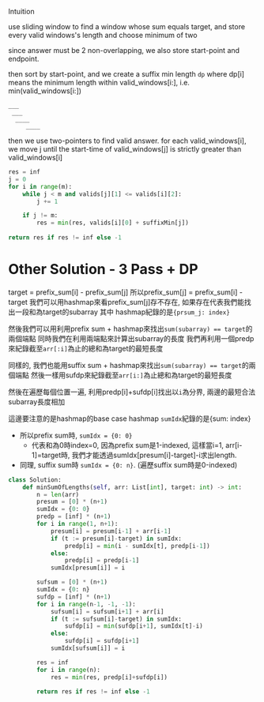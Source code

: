 Intuition

use sliding window to find a window whose sum equals target,
and store every valid windows's length and choose minimum of two

since answer must be 2 non-overlapping, we also store start-point and endpoint.

then sort by start-point, and we create a suffix min length `dp` where dp[i] means the minimum length within valid_windows[i:], i.e. min(valid_windows[i:])

```
___
 ___
  ____
     ____
```

then we use two-pointers to find valid answer.
for each valid_windows[i], we move j until the start-time of valid_windows[j] is strictly greater than valid_windows[i]

```py
res = inf
j = 0
for i in range(m):
    while j < m and valids[j][1] <= valids[i][2]:
        j += 1

    if j != m:
        res = min(res, valids[i][0] + suffixMin[j])
    
return res if res != inf else -1
```

# Other Solution - 3 Pass + DP

target = prefix_sum[i] - prefix_sum[j]
所以prefix_sum[j] = prefix_sum[i] - target
我們可以用hashmap來看prefix_sum[j]存不存在, 如果存在代表我們能找出一段和為target的subarray
其中 hashmap紀錄的是`{prsum_j: index}`

然後我們可以用利用prefix sum + hashmap來找出`sum(subarray) == target`的兩個端點
同時我們在利用兩端點來計算出subarray的長度
我們再利用一個predp來紀錄截至`arr[:i]`為止的總和為target的最短長度

同樣的, 我們也能用suffix sum + hashmap來找出`sum(subarray) == target`的兩個端點
然後一樣用sufdp來紀錄截至`arr[i:]`為止總和為target的最短長度

然後在遍歷每個位置一遍, 利用predp[i]+sufdp[i]找出以`i`為分界, 兩邊的最短合法subarray長度相加

這邊要注意的是hashmap的base case
hashmap `sumIdx`紀錄的是{sum: index}
- 所以prefix sum時, `sumIdx = {0: 0}`
  - 代表和為0時index=0, 因為prefix sum是1-indexed, 這樣當i=1, arr[i-1]=target時, 我們才能透過sumIdx[presum[i]-target]-i求出length.
- 同理, suffix sum時 `sumIdx = {0: n}`. (遍歷suffix sum時是0-indexed)

```py
class Solution:
    def minSumOfLengths(self, arr: List[int], target: int) -> int:
        n = len(arr)
        presum = [0] * (n+1)
        sumIdx = {0: 0}
        predp = [inf] * (n+1)
        for i in range(1, n+1):
            presum[i] = presum[i-1] + arr[i-1]
            if (t := presum[i]-target) in sumIdx:
                predp[i] = min(i - sumIdx[t], predp[i-1])
            else:
                predp[i] = predp[i-1]
            sumIdx[presum[i]] = i

        sufsum = [0] * (n+1)
        sumIdx = {0: n}
        sufdp = [inf] * (n+1)
        for i in range(n-1, -1, -1):
            sufsum[i] = sufsum[i+1] + arr[i]
            if (t := sufsum[i]-target) in sumIdx:
                sufdp[i] = min(sufdp[i+1], sumIdx[t]-i)
            else:
                sufdp[i] = sufdp[i+1]
            sumIdx[sufsum[i]] = i

        res = inf
        for i in range(n):
            res = min(res, predp[i]+sufdp[i])

        return res if res != inf else -1
```